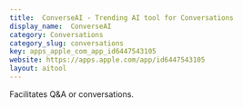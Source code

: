 ```yaml
---
title:  ConverseAI - Trending AI tool for Conversations
display_name:  ConverseAI
category: Conversations
category_slug: conversations
key: apps_apple_com_app_id6447543105
website: https://apps.apple.com/app/id6447543105
layout: aitool
---
```


Facilitates Q&A or conversations.
